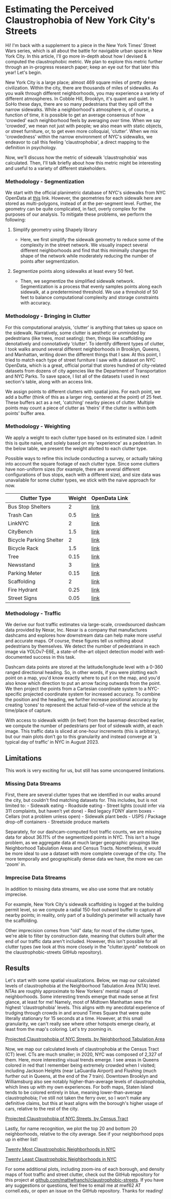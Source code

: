 # Estimating the Perceived Claustrophobia of New York City's Streets

Hi! I'm back with a supplement to a piece in the New York Times' Street Wars series, which is all about the battle for navigable urban space in New York City. In this article, I'll go more in-depth about how I devised & computed the claustrophobic metric. We plan to explore this metric further through an in-progress research paper; keep an eye out for that later this year! Let's begin.

New York City is a large place; almost 469 square miles of pretty dense civilization. Within the city, there are thousands of miles of sidewalks. As you walk through different neighborhoods, you may experience a variety of different atmospheres. In Cobble Hill, Brooklyn, it's quaint and quiet. In SoHo these days, there are so many pedestrians that they spill off the narrow sidewalks. While a neighborhood's atmosphere is, of course, a function of time, it is possible to get an average consensus of how 'crowded' each neighborhood feels by averaging *over* time. When we say 'crowded', we mean not just with people; we also mean with static objects, or street furniture, or, to get even more colloquial, 'clutter'. When we mix 'crowdedness' within the narrow environment of NYC's sidewalks, we endeavor to call this feeling 'claustrophobia', a direct mapping to the definition in psychology.

Now, we'll discuss how the metric of sidewalk 'claustrophobia' was calculated. Then, I'll talk briefly about how this metric might be interesting and useful to a variety of different stakeholders.

### Methodology - Segmentization
We start with the official planimetric database of NYC's sidewalks from NYC OpenData at [this](https://data.cityofnewyork.us/City-Government/NYC-Planimetric-Database-Sidewalk/vfx9-tbb6) link. However, the geometries for each sidewalk here are stored as multi-polygons, instead of at the per-segment level. Further, the geometry can be quite complicated, in fact, overly complex for the purposes of our analysis. To mitigate these problems, we perform the following:

1. Simplify geometry using Shapely library
    - Here, we first simplify the sidewalk geometry to reduce some of the complexity in the street network. We visually inspect several different neighborhoods and find that this minimally changes the shape of the network while moderately reducing the number of points after segmentization.

2. Segmentize points along sidewalks at least every 50 feet.
    - Then, we segmentize the simplified sidewalk network. Segmentization is a process that evenly samples points along each sidewalk, at a predetermined threshold. We use a threshold of 50 feet to balance computational complexity and storage constraints with accuracy.

### Methodology - Bringing in Clutter
For this computational analysis, 'clutter' is anything that takes up space on the sidewalk. Narratively, some clutter is aesthetic or unminded by pedestrians (like trees, most seating); then, things like scaffolding are denotatively and connotatively ‘clutter’. To identify different types of clutter, I took walks around several different neighborhoods in Brooklyn, Queens, and Manhattan, writing down the different things that I saw. At this point, I tried to match each type of street furniture I saw with a dataset on NYC OpenData, which is a great, official portal that stores hundred of city-related datasets from dozens of city agencies like the Department of Transportation and NYC Parks. To save space, I list all of the datasets I used in next section's table, along with an access link.

We assign points to different clutters with spatial joins. For each point, we add a buffer (think of this as a larger ring, centered at the point) of 25 feet. These buffers act as a net, 'catching' nearby pieces of clutter. Multiple points may count a piece of clutter as 'theirs' if the clutter is within both points' buffer area.

### Methodology - Weighting
We apply a weight to each clutter type based on its estimated size. I admit this is quite naive, and solely based on my 'experience' as a pedestrian. In the below table, we present the weight allotted to each clutter type.

Possible ways to refine this include conducting a survey, or actually taking into account the square footage of each clutter type. Since some clutters have non-uniform sizes (for example, there are several different configurations of bus stops, each with a different size), and size data was unavailable for some clutter types, we stick with the naive approach for now.

| Clutter Type            | Weight | OpenData Link | 
|-------------------------|--------|------|
| Bus Stop Shelters       | 2      | [link](https://data.cityofnewyork.us/Transportation/Bus-Stop-Shelters/qafz-7myz) |
| Trash Can               | 0.5    | [link](https://data.cityofnewyork.us/w/8znf-7b2c/25te-f2tw?cur=CKk2SGAlT75&from=root) |
| LinkNYC                 | 2      | [link](https://data.cityofnewyork.us/Social-Services/LinkNYC-Kiosk-Locations/s4kf-3yrf/about_data) |
| CityBench               | 1.5    | [link](https://data.cityofnewyork.us/Transportation/City-Bench-Locations-Historical-/kuxa-tauh) |
| Bicycle Parking Shelter | 2      | [link](https://data.cityofnewyork.us/Transportation/Bicycle-Parking-Shelters/thbt-gfu9) |
| Bicycle Rack            | 1.5    | [link](https://data.cityofnewyork.us/Transportation/Bicycle-Parking/yh4a-g3fj) |
| Tree                    | 0.15   | [link](https://data.cityofnewyork.us/Environment/Forestry-Tree-Points/hn5i-inap) |
| Newsstand               | 3      | [link](https://data.cityofnewyork.us/Transportation/Newsstands/kfum-nzw3) |
| Parking Meter           | 0.15   | [link](https://data.cityofnewyork.us/Transportation/Parking-Meters-Locations-and-Status-Map-/mvib-nh9w) |
| Scaffolding             | 2      | [link](https://data.cityofnewyork.us/Housing-Development/NYC-Scaffold-Permits/29du-2wzn) |
| Fire Hydrant            | 0.25   | [link](https://data.cityofnewyork.us/Environment/NYCDEP-Citywide-Hydrants/6pui-xhxz) | 
| Street Signs            | 0.05   | [link](https://data.cityofnewyork.us/Transportation/Street-Sign-Work-Orders/qt6m-xctn) |

### Methodology - Traffic
We derive our foot traffic estimates via large-scale, crowdsourced dashcam data provided by Nexar, Inc. Nexar is a company that manufactures dashcams and explores how downstream data can help make more useful and accurate maps. Of course, these figures tell us nothing about pedestrians by themselves. We detect the number of pedestrians in each image via YOLOv7-E6E, a state-of-the-art object detection model with well-documented success in this task.

Dashcam data points are stored at the latitude/longitude level with a 0-360 ranged directional heading. So, in other words, if you were plotting each point on a map, you'd know exactly where to put it on the map, and you'd also know which direction to put an arrow facing outwards from the point. We then project the points from a Cartesian coordinate system to a NYC-specific projected coordinate system for increased accuracy. To combine the position and the heading, we further increase positional accuracy by creating ‘cones’ to represent the actual field-of-view of the vehicle at the time/place of capture.

With access to sidewalk width (in feet) from the basemap described earlier, we compute the number of pedestrians per foot of sidewalk width, at each image. This traffic data is sliced at one-hour increments (this is arbitrary), but our main plots don’t go to this granularity and instead converge at ‘a typical day of traffic’ in NYC in August 2023.

## Limitations
This work is very exciting for us, but still has some unconquered limitations.

### Missing Data Streams
First, there are several clutter types that we identified in our walks around the city, but couldn't find matching datasets for. This includes, but is not limited to:
    - Sidewalk eating
    - Roadside eating
    - Street lights (could infer via 311 complaints, but haven’t yet done)
    - Red legacy FDNY alarm boxes
    - Cellars (not a problem unless open)
    - Sidewalk plant beds
    - USPS / Package drop-off containers
    - Streetside produce markets

Separately, for our dashcam-computed foot traffic counts, we are missing data for about 36.11% of the segmentized points in NYC. This isn't a huge problem, as we aggregate data at much larger geographic groupings like Neighborhood Tabulation Areas and Census Tracts. Nonetheless, it would be more ideal to use a dataset with more complete coverage of the city. The more temporally and geographically dense data we have, the more we can 'zoom' in.

### Imprecise Data Streams
In addition to missing data streams, we also use some that are notably imprecise.

For example, New York City's sidewalk scaffolding is logged at the building permit level, so we compute a radial 150-foot outward buffer to capture all nearby points; in reality, only part of a building’s perimeter will actually have the scaffolding.

Other imprecision comes from "old" data; for most of the clutter types, we're able to filter by construction date, meaning that clutters built after the end of our traffic data aren't included. However, this isn't possible for all clutter types (we look at this more closely in the "clutter.ipynb" notebook on the claustrophobic-streets GitHub repository).

## Results

Let's start with some spatial visualizations. Below, we map our calculated levels of claustrophobia at the Neighborhood Tabulation Area (NTA) level. NTAs are roughly approximate to New Yorkers' mental maps of neighborhoods. Some interesting trends emerge that made sense at first glance, at least for me! Namely, most of Midtown Manhattan sees the highest 'claustrophobia' levels. This aligns with my anecdotal experience of trudging through crowds in and around Times Square that were quite literally stationary for 15 seconds at a time. However, at this small granularity, we can't really see where other hotspots emerge clearly, at least from the map's coloring. Let's try zooming in.

[Projected Claustrophobia of NYC Streets, by Neighborhood Tabulation Area](../figures/claustrophobic-streets/relative_claustrophobia_by_neighborhood.pdf)

Now, we map our calculated levels of claustrophobia at the Census Tract (CT) level. CTs are much smaller; in 2020, NYC was composed of 2,327 of them. Here, more interesting visual trends emerge. I see areas in Queens colored in red that I remember being extremely crowded when I visited; including Jackson Heights (near LaGuardia Airport) and Flushing (much further out in Queens, at the end of the 7 train). Downtown Brooklyn and Williamsburg also see notably higher-than-average levels of claustrophobia, which lines up with my own experiences. For both maps, Staten Island tends to be colored entirely in blue, meaning lower-than-average claustrophobia; I've still not taken the ferry over, so I won't make any definitive claims, but this at least aligns with the borough's higher usage of cars, relative to the rest of the city.

[Projected Claustrophobia of NYC Streets, by Census Tract](../figures/claustrophobic-streets/relative_claustrophobia_by_census_tract.pdf)

Lastly, for name recognition, we plot the top 20 and bottom 20 neighborhoods, relative to the city average. See if your neighborhood pops up in either list!

[Twenty Most Claustrophobic Neighborhoods in NYC](../figures/claustrophobic-streets/top_20_nyc_neighborhoods.pdf)

[Twenty Least Claustrophobic Neighborhoods in NYC](../figures/claustrophobic-streets/bottom_20_nyc_neighborhoods.pdf)

For some additional plots, including zoom-ins of each borough, and density maps of foot traffic and street clutter, check out the GitHub repository for this project at [github.com/mattwfranchi/claustrophobic-streets](https://github.com/mattwfranchi/claustrophobic-streets). If you have any suggestions or questions, feel free to email me at mwf62 AT cornell.edu, or open an issue on the GitHub repository. Thanks for reading!
